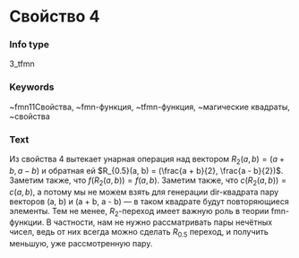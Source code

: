 # Свойство 4
### Info type
3_tfmn
### Keywords
~fmn11Свойства, ~fmn-функция, ~tfmn-функция, ~магические квадраты, ~свойства
### Text
Из свойства 4 вытекает унарная операция над вектором $R_2(a, b) = (a + b, a - b)$ и обратная ей $R_{0.5}(a, b) = (\frac{a + b}{2}, \frac{a - b}{2})$. Заметим также, что $f(R_2(a, b)) = f(a, b)$. Заметим также, что $c(R_2(a, b)) = c(a, b)$, а потому мы не можем взять для генерации dir-квадрата пару векторов (a, b) и (a + b, a - b) — в таком квадрате будут повторяющиеся элементы. Тем не менее, $R_2$-переход имеет важную роль в теории fmn-функции. В частности, нам не нужно рассматривать пары нечётных чисел, ведь от них всегда можно сделать $R_{0.5}$ переход, и получить меньшую, уже рассмотренную пару.
```
